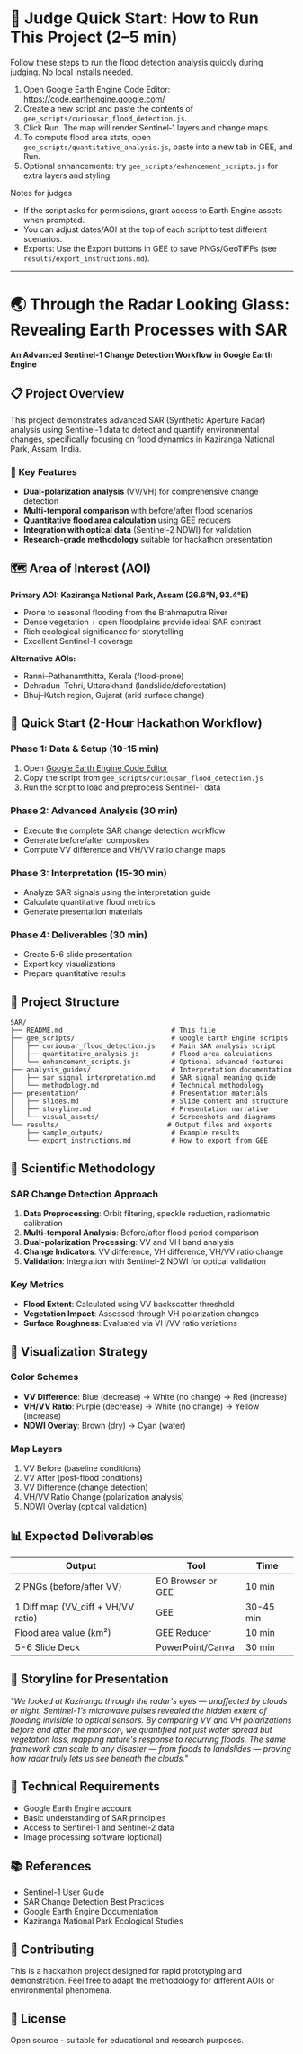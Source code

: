 # 🧪 Judge Quick Start: How to Run This Project (2–5 min)

Follow these steps to run the flood detection analysis quickly during judging. No local installs needed.

1) Open Google Earth Engine Code Editor: https://code.earthengine.google.com/
2) Create a new script and paste the contents of `gee_scripts/curiousar_flood_detection.js`.
3) Click Run. The map will render Sentinel‑1 layers and change maps.
4) To compute flood area stats, open `gee_scripts/quantitative_analysis.js`, paste into a new tab in GEE, and Run.
5) Optional enhancements: try `gee_scripts/enhancement_scripts.js` for extra layers and styling.

Notes for judges
- If the script asks for permissions, grant access to Earth Engine assets when prompted.
- You can adjust dates/AOI at the top of each script to test different scenarios.
- Exports: Use the Export buttons in GEE to save PNGs/GeoTIFFs (see `results/export_instructions.md`).

---

# 🌏 Through the Radar Looking Glass: Revealing Earth Processes with SAR

**An Advanced Sentinel-1 Change Detection Workflow in Google Earth Engine**

## 📋 Project Overview

This project demonstrates advanced SAR (Synthetic Aperture Radar) analysis using Sentinel-1 data to detect and quantify environmental changes, specifically focusing on flood dynamics in Kaziranga National Park, Assam, India.

### 🎯 Key Features
- **Dual-polarization analysis** (VV/VH) for comprehensive change detection
- **Multi-temporal comparison** with before/after flood scenarios
- **Quantitative flood area calculation** using GEE reducers
- **Integration with optical data** (Sentinel-2 NDWI) for validation
- **Research-grade methodology** suitable for hackathon presentation

## 🗺️ Area of Interest (AOI)

**Primary AOI: Kaziranga National Park, Assam (26.6°N, 93.4°E)**
- Prone to seasonal flooding from the Brahmaputra River
- Dense vegetation + open floodplains provide ideal SAR contrast
- Rich ecological significance for storytelling
- Excellent Sentinel-1 coverage

**Alternative AOIs:**
- Ranni–Pathanamthitta, Kerala (flood-prone)
- Dehradun–Tehri, Uttarakhand (landslide/deforestation)
- Bhuj–Kutch region, Gujarat (arid surface change)

## 🚀 Quick Start (2-Hour Hackathon Workflow)

### Phase 1: Data & Setup (10-15 min)
1. Open [Google Earth Engine Code Editor](https://code.earthengine.google.com/)
2. Copy the script from `gee_scripts/curiousar_flood_detection.js`
3. Run the script to load and preprocess Sentinel-1 data

### Phase 2: Advanced Analysis (30 min)
- Execute the complete SAR change detection workflow
- Generate before/after composites
- Compute VV difference and VH/VV ratio change maps

### Phase 3: Interpretation (15-30 min)
- Analyze SAR signals using the interpretation guide
- Calculate quantitative flood metrics
- Generate presentation materials

### Phase 4: Deliverables (30 min)
- Create 5-6 slide presentation
- Export key visualizations
- Prepare quantitative results

## 📁 Project Structure

```
SAR/
├── README.md                           # This file
├── gee_scripts/                        # Google Earth Engine scripts
│   ├── curiousar_flood_detection.js    # Main SAR analysis script
│   ├── quantitative_analysis.js        # Flood area calculations
│   └── enhancement_scripts.js          # Optional advanced features
├── analysis_guides/                    # Interpretation documentation
│   ├── sar_signal_interpretation.md    # SAR signal meaning guide
│   └── methodology.md                  # Technical methodology
├── presentation/                       # Presentation materials
│   ├── slides.md                       # Slide content and structure
│   ├── storyline.md                    # Presentation narrative
│   └── visual_assets/                  # Screenshots and diagrams
└── results/                           # Output files and exports
    ├── sample_outputs/                 # Example results
    └── export_instructions.md          # How to export from GEE
```

## 🔬 Scientific Methodology

### SAR Change Detection Approach
1. **Data Preprocessing**: Orbit filtering, speckle reduction, radiometric calibration
2. **Multi-temporal Analysis**: Before/after flood period comparison
3. **Dual-polarization Processing**: VV and VH band analysis
4. **Change Indicators**: VV difference, VH difference, VH/VV ratio change
5. **Validation**: Integration with Sentinel-2 NDWI for optical validation

### Key Metrics
- **Flood Extent**: Calculated using VV backscatter threshold
- **Vegetation Impact**: Assessed through VH polarization changes
- **Surface Roughness**: Evaluated via VH/VV ratio variations

## 🎨 Visualization Strategy

### Color Schemes
- **VV Difference**: Blue (decrease) → White (no change) → Red (increase)
- **VH/VV Ratio**: Purple (decrease) → White (no change) → Yellow (increase)
- **NDWI Overlay**: Brown (dry) → Cyan (water)

### Map Layers
1. VV Before (baseline conditions)
2. VV After (post-flood conditions)
3. VV Difference (change detection)
4. VH/VV Ratio Change (polarization analysis)
5. NDWI Overlay (optical validation)

## 📊 Expected Deliverables

| Output | Tool | Time |
|--------|------|------|
| 2 PNGs (before/after VV) | EO Browser or GEE | 10 min |
| 1 Diff map (VV_diff + VH/VV ratio) | GEE | 30-45 min |
| Flood area value (km²) | GEE Reducer | 10 min |
| 5-6 Slide Deck | PowerPoint/Canva | 30 min |

## 🧠 Storyline for Presentation

*"We looked at Kaziranga through the radar's eyes — unaffected by clouds or night. Sentinel-1's microwave pulses revealed the hidden extent of flooding invisible to optical sensors. By comparing VV and VH polarizations before and after the monsoon, we quantified not just water spread but vegetation loss, mapping nature's response to recurring floods. The same framework can scale to any disaster — from floods to landslides — proving how radar truly lets us see beneath the clouds."*

## 🔧 Technical Requirements

- Google Earth Engine account
- Basic understanding of SAR principles
- Access to Sentinel-1 and Sentinel-2 data
- Image processing software (optional)

## 📚 References

- Sentinel-1 User Guide
- SAR Change Detection Best Practices
- Google Earth Engine Documentation
- Kaziranga National Park Ecological Studies

## 🤝 Contributing

This is a hackathon project designed for rapid prototyping and demonstration. Feel free to adapt the methodology for different AOIs or environmental phenomena.

## 📄 License

Open source - suitable for educational and research purposes.
